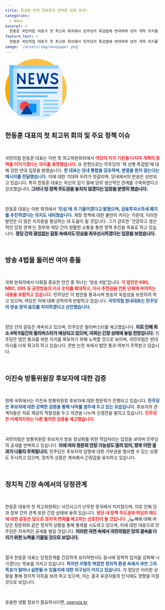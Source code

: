 ```yaml
---
title: 특검법 반대 한동훈의 강력한 입장 공개!
categories:
  - News
excerpt: >
  한동훈 국민의힘 대표가 첫 최고위 회의에서 민주당의 특검법에 반대하며 당의 개혁 의지를 강조했습니다. 필리버스터 준비 중인 방송4법을 둘러싼 갈등이 예상되며, 당정 관계는 건강하고 생산적으로 유지하겠다고 밝혔습니다.
feature_text: >
  한동훈 국민의힘 대표가 첫 최고위 회의에서 민주당의 특검법에 반대하며 당의 개혁 의지를 강조했습니다. 필리버스터 준비 중인 방송4법을 둘러싼 갈등이 예상되며, 당정 관계는 건강하고 생산적으로 유지하겠다고 밝혔습니다.
image: '/assets/img/newspaper.png'
---
```


<p><img src="/assets/img/newspaper.png" alt="kimp 속보" /></p>

<h2 data-ke-size="size26">한동훈 대표의 첫 최고위 회의 및 주요 정책 이슈</h2>

<p data-ke-size="size16">&nbsp;</p>

<p>국민의힘 한동훈 대표는 이번 첫 최고위원회의에서 <b><span style="color: #ee2323;">여당의 지지 기반을 다지며 개혁의 동력을 이어가겠다는 의지를 표명했습니다.</span></b> 또 한편으로는 민주당의 '채 상병 특검법'에 대해 강한 반대 입장을 밝혔습니다. <b><span style="color: #1a5490;">한 대표는 당내 통합을 강조하며, 분열을 원치 않는다는 메시지를 전달했습니다.</span></b> 이에 대한 기대와 우려가 엇갈리며, 당내에서의 반응은 상반되고 있습니다.  특히 한동훈 대표는 자신의 임기 중에 당의 생산적인 관계를 구축하겠다고 강조했습니다. <b><span style="background-color: #21538527;">그러나 당 정책 주도권을 놓치지 않겠다는 입장을 분명히 했습니다.</span></b> </p>

<p data-ke-size="size16">&nbsp;</p>

<p>한동훈 대표는 이번 회의에서 <b><span style="color: #1a5490;">'민심'에 귀 기울이겠다고 밝혔으며, 금융투자소득세 폐지를 추진하겠다는 의지도 내비쳤습니다.</span></b> 재정 정책에 대한 불만이 커지는 가운데, 이러한 발언은 더 많은 지지층을 형성하는 데 도움이 될 것입니다. 그가 강조한 '건강하고 생산적인 당정 관계'는 정부와 여당 간의 원활한 소통을 통한 정책 추진을 목표로 하고 있습니다. <b><span style="background-color: #21538527;">정당 간의 끊임없는 갈등 속에서도 민심을 최우선시하겠다는 입장을 보였습니다.</span></b></p>

<p data-ke-size="size16">&nbsp;</p>

<h2 data-ke-size="size26">방송 4법을 둘러싼 여야 충돌</h2>

<p data-ke-size="size16">&nbsp;</p>

<p>국회 본회의에서 다뤄질 중요한 안건 중 하나는 '방송 4법'입니다. <b><span style="color: #ee2323;">이 법안은 KBS, MBC, EBS 등 공영방송의 이사 숫자를 확대하고, 이사 추천권을 언론 단체에 부여하는 내용을 포함하고 있습니다.</span></b> 민주당은 이 법안을 통과시켜 방송의 독립성을 보장하려 하고 있으며, 여당은 이에 대해 강력하게 반발하고 있습니다. <b><span style="color: #1a5490;">국민의힘 원내대표는 민주당의 방송 장악 음모를 저지하겠다고 선언했습니다.</span></b> </p>

<p data-ke-size="size16">&nbsp;</p>

<p>정당 간의 갈등은 계속되고 있으며, 민주당은 필리버스터를 예고했습니다. <b><span style="background-color: #21538527;">이로 인해 최소 4박 5일간의 필리버스터가 예상되고 있으며, 국회는 긴장 상태에 놓일 전망입니다.</span></b> 민주당은 법안 통과를 위한 지지를 확보하기 위해 노력할 것으로 보이며, 국민의힘은 반대 의사를 더욱 확고히 하고 있습니다. 찬반 논란 속에서 법안 통과 여부가 주목받고 있습니다.</p>

<p data-ke-size="size16">&nbsp;</p>

<h2 data-ke-size="size26">이진숙 방통위원장 후보자에 대한 검증</h2>

<p data-ke-size="size16">&nbsp;</p>

<p>현재 국회에서는 이진숙 방통위원장 후보자에 대한 청문회가 진행되고 있습니다. <b><span style="color: #1a5490;">민주당은 후보자에 대한 강력한 검증을 통해 낙마를 염두에 두고 있는 모습입니다.</span></b> 후보자의 관계자들은 자료 제공의 적절성을 두고 의견을 나누며 신경전을 벌이고 있습니다. <b><span style="color: #ee2323;">민주당은 이제까지와는 다른 철저한 검증을 예고했습니다.</span></b></p>

<p data-ke-size="size16">&nbsp;</p>

<p>국민의힘은 방통위원장 후보자가 방송 정상화를 위한 적임자라는 입장을 보이며 민주당의 공세를 반박하고 있습니다. <b><span style="background-color: #21538527;">이에 따라 청문회 연장 가능성도 열려 있어, 향후 어떤 결과가 나올지 주목됩니다.</span></b> 민주당은 후보자의 임명에 대한 거부권을 행사할 수 있는 상황도 주시하고 있으며, 정치적 상황은 계속해서 긴장감을 유지하고 있습니다. </p>

<p data-ke-size="size16">&nbsp;</p>

<h2 data-ke-size="size26">정치적 긴장 속에서의 당정관계</h2>

<p data-ke-size="size16">&nbsp;</p>

<p>한동훈 대표의 첫 최고위원회는 사건사고가 난무한 정국에서 치러졌으며, 이로 인해 당과 정부 간의 관계 또한 긴장 상태에 놓여 있습니다. <b><span style="color: #ee2323;">정당 내 정책 주도권과 여당의 태도에 대한 갈등은 앞으로 정치적 변화를 예고하는 신호탄이 될 것입니다.</span></b> نواز혜에 대해 여당은 청문회와 같은 정치적 상황을 통해 통제를 시도하고 있으며, 이에 대한 대응으로 민주당은 지속적인 공세를 벌일 것입니다. <b><span style="background-color: #21538527;">이러한 국면 속에서 국민의힘은 당의 결속을 다지기 위한 노력을 기울일 것으로 보입니다.</span></b> </p>

<p data-ke-size="size16">&nbsp;</p>

<p>결국 한동훈 대표는 당정관계를 건강하게 유지하면서도 동시에 정책적 입지를 강화해 나가겠다는 목표를 가지고 있습니다. <b><span style="color: #1a5490;">하지만 이렇듯 복잡한 정치적 환경 속에서 과연 그의 목표가 얼마나 실현될 수 있을지에 대한 의구심이 커지고 있습니다.</span></b> 각 정당은 이러한 상황을 통해 정치적 이득을 보려 하고 있으며, 이는 결국 유권자들의 인식에도 영향을 미칠 것으로 보입니다. </p>

<p data-ke-size="size16">&nbsp;</p>
유용한 생활 정보가 필요하시다면, <a href="https://opensis.kr" rel="dofollow">opensis.kr</a>


